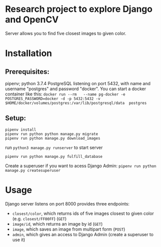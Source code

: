 # Research project to explore Django and OpenCV

Server allows you to find five closest images to given color.
# Installation
## Prerequisites:
pipenv; python 3.7.4
PostgreSQL listening on port 5432, with name and username "postgres" and password "docker". You can start a docker container like this:
`docker run --rm   --name pg-docker -e POSTGRES_PASSWORD=docker -d -p 5432:5432 -v $HOME/docker/volumes/postgres:/var/lib/postgresql/data  postgres`

## Setup:
```
pipenv install
pipenv run python python manage.py migrate
pipenv run python manage.py download_images
```

run `python3 manage.py runserver` to start server

```
pipenv run python manage.py fulfill_database
```

Create a superuser if you want to acess Django Admin: `pipenv run python manage.py createsuperuser`

# Usage
Django server listens on port 8000 provides three endpoints:
- `closest/color`, which returns ids of five images closest to given color (e.g. `closest/FF00FF`) (`GET`)
- `image/id`, which returns an image by id (`GET`)
- `image`, which saves an image from multipart form (`POST`)
- `admin`, which gives an access to Django Admin (create a superuser to use it)